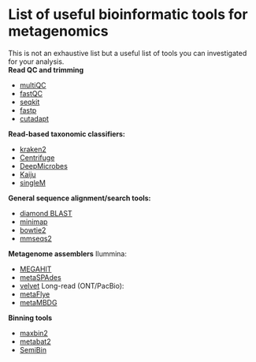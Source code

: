 # List of useful bioinformatic tools for metagenomics

This is not an exhaustive list but a useful list of tools you can investigated for your analysis.
<br>
<b>Read QC and trimming</b>
- [multiQC](https://github.com/MultiQC/MultiQC)
- [fastQC](https://www.bioinformatics.babraham.ac.uk/projects/fastqc/)
- [seqkit](https://bioinf.shenwei.me/seqkit/)
- [fastp](https://github.com/OpenGene/fastp)
- [cutadapt](https://cutadapt.readthedocs.io/en/stable/)

<b>Read-based taxonomic classifiers:</b>
- [kraken2](https://github.com/DerrickWood/kraken2)
- [Centrifuge](https://github.com/DaehwanKimLab/centrifuge)
- [DeepMicrobes](https://github.com/MicrobeLab/DeepMicrobes)
- [Kaiju](https://github.com/bioinformatics-centre/kaiju)
- [singleM](https://github.com/wwood/singlem)

<b>General sequence alignment/search tools:</b>
- [diamond BLAST](https://github.com/bbuchfink/diamond)
- [minimap](https://github.com/lh3/minimap2)
- [bowtie2](https://github.com/BenLangmead/bowtie2)
- [mmseqs2](https://github.com/soedinglab/MMseqs2)

<b>Metagenome assemblers</b>
Ilummina:
- [MEGAHIT](https://github.com/voutcn/megahit)
- [metaSPAdes](https://github.com/ablab/spades)
- [velvet](https://github.com/dzerbino/velvet)
Long-read (ONT/PacBio):
- [metaFlye](https://github.com/mikolmogorov/Flye)
- [metaMBDG](https://github.com/GaetanBenoitDev/metaMDBG)

<b>Binning tools</b>
- [maxbin2](https://sourceforge.net/projects/maxbin2/)
- [metabat2](https://bitbucket.org/berkeleylab/metabat/src/master/)
- [SemiBin](https://github.com/BigDataBiology/SemiBin)
